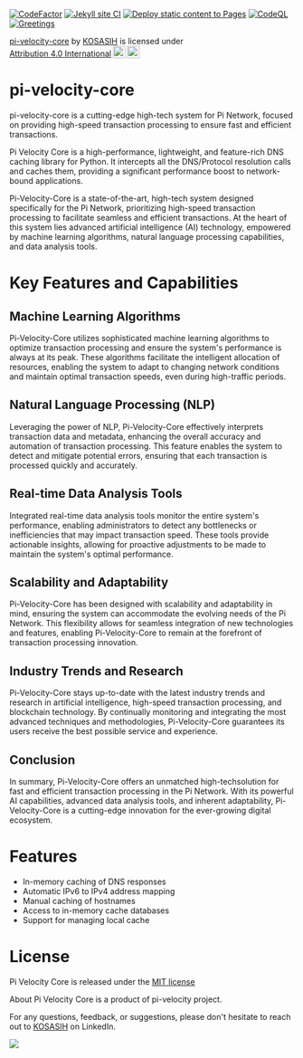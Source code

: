[![CodeFactor](https://www.codefactor.io/repository/github/kosasih/pi-velocity-core/badge)](https://www.codefactor.io/repository/github/kosasih/pi-velocity-core)
[![Jekyll site CI](https://github.com/KOSASIH/pi-velocity-core/actions/workflows/jekyll-docker.yml/badge.svg)](https://github.com/KOSASIH/pi-velocity-core/actions/workflows/jekyll-docker.yml)
[![Deploy static content to Pages](https://github.com/KOSASIH/pi-velocity-core/actions/workflows/static.yml/badge.svg)](https://github.com/KOSASIH/pi-velocity-core/actions/workflows/static.yml)
[![CodeQL](https://github.com/KOSASIH/pi-velocity-core/actions/workflows/codeql.yml/badge.svg)](https://github.com/KOSASIH/pi-velocity-core/actions/workflows/codeql.yml)
[![Greetings](https://github.com/KOSASIH/pi-velocity-core/actions/workflows/greetings.yml/badge.svg)](https://github.com/KOSASIH/pi-velocity-core/actions/workflows/greetings.yml)
<p xmlns:cc="http://creativecommons.org/ns#" xmlns:dct="http://purl.org/dc/terms/"><a property="dct:title" rel="cc:attributionURL" href="https://github.com/KOSASIH/pi-velocity-core">pi-velocity-core</a> by <a rel="cc:attributionURL dct:creator" property="cc:attributionName" href="https://www.linkedin.com/in/kosasih-81b46b5a">KOSASIH</a> is licensed under <a href="http://creativecommons.org/licenses/by/4.0/?ref=chooser-v1" target="_blank" rel="license noopener noreferrer" style="display:inline-block;">Attribution 4.0 International<img style="height:22px!important;margin-left:3px;vertical-align:text-bottom;" src="https://mirrors.creativecommons.org/presskit/icons/cc.svg?ref=chooser-v1"><img style="height:22px!important;margin-left:3px;vertical-align:text-bottom;" src="https://mirrors.creativecommons.org/presskit/icons/by.svg?ref=chooser-v1"></a></p>

# pi-velocity-core

pi-velocity-core is a cutting-edge high-tech system for Pi Network, focused on providing high-speed transaction processing to ensure fast and efficient transactions.

Pi Velocity Core is a high-performance, lightweight, and feature-rich DNS caching library for Python. It intercepts all the DNS/Protocol resolution calls and caches them, providing a significant performance boost to network-bound applications.

Pi-Velocity-Core is a state-of-the-art, high-tech system designed specifically for the Pi Network, prioritizing high-speed transaction processing to facilitate seamless and efficient transactions. At the heart of this system lies advanced artificial intelligence (AI) technology, empowered by machine learning algorithms, natural language processing capabilities, and data analysis tools.

# Key Features and Capabilities

## Machine Learning Algorithms

Pi-Velocity-Core utilizes sophisticated machine learning algorithms to optimize transaction processing and ensure the system's performance is always at its peak. These algorithms facilitate the intelligent allocation of resources, enabling the system to adapt to changing network conditions and maintain optimal transaction speeds, even during high-traffic periods.

## Natural Language Processing (NLP)

Leveraging the power of NLP, Pi-Velocity-Core effectively interprets transaction data and metadata, enhancing the overall accuracy and automation of transaction processing. This feature enables the system to detect and mitigate potential errors, ensuring that each transaction is processed quickly and accurately.

## Real-time Data Analysis Tools

Integrated real-time data analysis tools monitor the entire system's performance, enabling administrators to detect any bottlenecks or inefficiencies that may impact transaction speed. These tools provide actionable insights, allowing for proactive adjustments to be made to maintain the system's optimal performance.

## Scalability and Adaptability

Pi-Velocity-Core has been designed with scalability and adaptability in mind, ensuring the system can accommodate the evolving needs of the Pi Network. This flexibility allows for seamless integration of new technologies and features, enabling Pi-Velocity-Core to remain at the forefront of transaction processing innovation.

## Industry Trends and Research

Pi-Velocity-Core stays up-to-date with the latest industry trends and research in artificial intelligence, high-speed transaction processing, and blockchain technology. By continually monitoring and integrating the most advanced techniques and methodologies, Pi-Velocity-Core guarantees its users receive the best possible service and experience.

## Conclusion

In summary, Pi-Velocity-Core offers an unmatched high-techsolution for fast and efficient transaction processing in the Pi Network. With its powerful AI capabilities, advanced data analysis tools, and inherent adaptability, Pi-Velocity-Core is a cutting-edge innovation for the ever-growing digital ecosystem.

# Features

- In-memory caching of DNS responses
- Automatic IPv6 to IPv4 address mapping
- Manual caching of hostnames
- Access to in-memory cache databases
- Support for managing local cache

# License

Pi Velocity Core is released under the [MIT license](LICENSE.md)

About
Pi Velocity Core is a product of pi-velocity project.

For any questions, feedback, or suggestions, please don't hesitate to reach out to [KOSASIH](https://www.linkedin.com/in/kosasih-81b46b5a) on LinkedIn.

![](https://img.shields.io/github/forks/KOSASIH/pi-velocity-core.svg?style=social&label=Fork&-maxAge=2592000)
